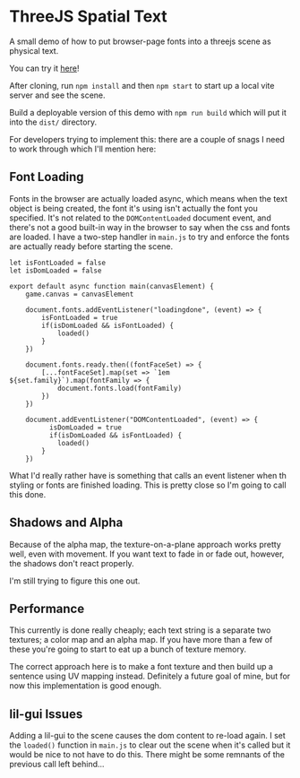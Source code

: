 # ThreeJS Spatial Text

A small demo of how to put browser-page fonts into a threejs scene as physical text.

You can try it [here](https://eyeofmidas.github.io/threejs-spatial-text/dist/index.html)!

After cloning, run `npm install` and then `npm start` to start up a local vite server and see the scene.

Build a deployable version of this demo with `npm run build` which will put it into the `dist/` directory.

For developers trying to implement this: there are a couple of snags I need to work through which I'll mention here:

## Font Loading
Fonts in the browser are actually loaded async, which means when the text object is being created, the font it's using isn't actually the font you specified.
It's not related to the `DOMContentLoaded` document event, and there's not a good built-in way in the browser to say when the css and fonts are loaded. I have a two-step handler in `main.js` to try and enforce the fonts are actually ready before starting the scene.


```
let isFontLoaded = false
let isDomLoaded = false

export default async function main(canvasElement) {
    game.canvas = canvasElement

    document.fonts.addEventListener("loadingdone", (event) => {
        isFontLoaded = true
        if(isDomLoaded && isFontLoaded) {
            loaded()
        }
    })

    document.fonts.ready.then((fontFaceSet) => {
        [...fontFaceSet].map(set => `1em ${set.family}`).map(fontFamily => {
            document.fonts.load(fontFamily)
        })
    })

    document.addEventListener("DOMContentLoaded", (event) => {
          isDomLoaded = true
          if(isDomLoaded && isFontLoaded) {
            loaded()
        }
    })
```
What I'd really rather have is something that calls an event listener when th styling or fonts are finished loading. This is pretty close so I'm going to call this done.

## Shadows and Alpha
Because of the alpha map, the texture-on-a-plane approach works pretty well, even with movement. If you want text to fade in or fade out, however, the shadows don't react properly.

I'm still trying to figure this one out.

## Performance
This currently is done really cheaply; each text string is a separate two textures; a color map and an alpha map. If you have more than a few of these you're going to start to eat up a bunch of texture memory.

The correct approach here is to make a font texture and then build up a sentence using UV mapping instead. Definitely a future goal of mine, but for now this implementation is good enough.

## lil-gui Issues
Adding a lil-gui to the scene causes the dom content to re-load again. I set the `loaded()` function in `main.js` to clear out the scene when it's called but it would be nice to not have to do this. There might be some remnants of the previous call left behind...